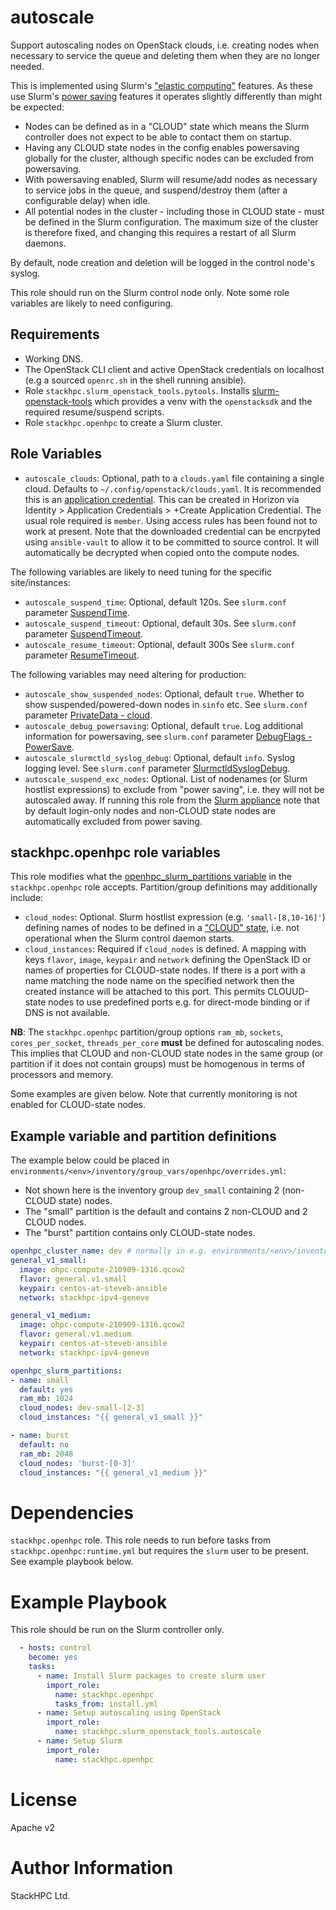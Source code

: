 # autoscale

Support autoscaling nodes on OpenStack clouds, i.e. creating nodes when necessary to service the queue and deleting them when they are no longer needed.

This is implemented using Slurm's ["elastic computing"](https://slurm.schedmd.com/elastic_computing.html) features. As these use Slurm's [power saving](https://slurm.schedmd.com/power_save.html) features it operates slightly differently than might be expected:
- Nodes can be defined as in a "CLOUD" state which means the Slurm controller does not expect to be able to contact them on startup.
- Having any CLOUD state nodes in the config enables powersaving globally for the cluster, although specific nodes can be excluded from powersaving.
- With powersaving enabled, Slurm will resume/add nodes as necessary to service jobs in the queue, and suspend/destroy them (after a configurable delay) when idle.
- All potential nodes in the cluster - including those in CLOUD state - must be defined in the Slurm configuration. The maximum size of the cluster is therefore fixed, and changing this requires a restart of all Slurm daemons.

By default, node creation and deletion will be logged in the control node's syslog.

This role should run on the Slurm control node only. Note some role variables are likely to need configuring.

## Requirements

- Working DNS.
- The OpenStack CLI client and active OpenStack credentials on localhost (e.g a sourced `openrc.sh` in the shell running ansible).
- Role `stackhpc.slurm_openstack_tools.pytools`. Installs [slurm-openstack-tools](github.com/stackhpc/slurm-openstack-tools) which provides a venv with the `openstacksdk` and the required resume/suspend scripts.
- Role `stackhpc.openhpc` to create a Slurm cluster.

## Role Variables

- `autoscale_clouds`: Optional, path to a `clouds.yaml` file containing a single cloud. Defaults to `~/.config/openstack/clouds.yaml`. It is recommended this is an [application credential](https://docs.openstack.org/keystone/latest/user/application_credentials.html). This can be created in Horizon via Identity > Application Credentials > +Create Application Credential. The usual role required is `member`. Using access rules has been found not to work at present. Note that the downloaded credential can be encrpyted using `ansible-vault` to allow it to be committed to source control. It will automatically be decrypted when copied onto the compute nodes.

The following variables are likely to need tuning for the specific site/instances:
- `autoscale_suspend_time`: Optional, default 120s. See `slurm.conf` parameter [SuspendTime](https://slurm.schedmd.com/archive/slurm-20.11.7/slurm.conf.html#OPT_SuspendTime).
- `autoscale_suspend_timeout`: Optional, default 30s. See `slurm.conf` parameter [SuspendTimeout](https://slurm.schedmd.com/archive/slurm-20.11.7/slurm.conf.html#OPT_SuspendTimeout).
- `autoscale_resume_timeout`: Optional, default 300s See `slurm.conf` parameter [ResumeTimeout](https://slurm.schedmd.com/archive/slurm-20.11.7/slurm.conf.html#OPT_ResumeTimeout).

The following variables may need altering for production:
- `autoscale_show_suspended_nodes`: Optional, default `true`. Whether to show suspended/powered-down nodes in `sinfo` etc. See `slurm.conf` parameter [PrivateData - cloud](https://slurm.schedmd.com/archive/slurm-20.11.7/slurm.conf.html#OPT_cloud).
- `autoscale_debug_powersaving`: Optional, default `true`. Log additional information for powersaving, see `slurm.conf` parameter [DebugFlags - PowerSave](https://slurm.schedmd.com/archive/slurm-20.11.7/slurm.conf.html#OPT_PowerSave_2).
- `autoscale_slurmctld_syslog_debug`: Optional, default `info`. Syslog logging level. See `slurm.conf` parameter [SlurmctldSyslogDebug](https://slurm.schedmd.com/archive/slurm-20.11.7/slurm.conf.html#OPT_SlurmctldSyslogDebug).
- `autoscale_suspend_exc_nodes`: Optional. List of nodenames (or Slurm hostlist expressions) to exclude from "power saving", i.e. they will not be autoscaled away. If running this role from the [Slurm appliance](https://github.com/stackhpc/ansible-slurm-appliance/) note that by default login-only nodes and non-CLOUD state nodes are automatically excluded from power saving.

## stackhpc.openhpc role variables
This role modifies what the [openhpc_slurm_partitions variable](https://github.com/stackhpc/ansible-role-openhpc#slurmconf) in the `stackhpc.openhpc` role accepts. Partition/group definitions may additionally include:
- `cloud_nodes`: Optional. Slurm hostlist expression (e.g. `'small-[8,10-16]'`) defining names of nodes to be defined in a ["CLOUD" state](https://slurm.schedmd.com/slurm.conf.html#OPT_CLOUD), i.e. not operational when the Slurm control daemon starts.
- `cloud_instances`: Required if `cloud_nodes` is defined. A mapping with keys `flavor`, `image`, `keypair` and `network` defining the OpenStack ID or names of properties for CLOUD-state nodes. If there is a port with a name matching the node name on the specified network then the created instance will be attached to this port. This permits CLOUUD-state nodes to use predefined ports e.g. for direct-mode binding or if DNS is not available.

**NB**: The `stackhpc.openhpc` partition/group options `ram_mb`, `sockets`, `cores_per_socket`, `threads_per_core` **must** be defined for autoscaling nodes. This implies that CLOUD and non-CLOUD state nodes in the same group (or partition if it does not contain groups) must be homogenous in terms of processors and memory.

Some examples are given below. Note that currently monitoring is not enabled for CLOUD-state nodes.

## Example variable and partition definitions

The example below could be placed in `environments/<env>/inventory/group_vars/openhpc/overrides.yml`:
- Not shown here is the inventory group `dev_small` containing 2 (non-CLOUD state) nodes.
- The "small" partition is the default and contains 2 non-CLOUD and 2 CLOUD nodes.
- The "burst" partition contains only CLOUD-state nodes.

```yaml
openhpc_cluster_name: dev # normally in e.g. environments/<env>/inventory/hosts but shown here for clarity
general_v1_small:
  image: ohpc-compute-210909-1316.qcow2
  flavor: general.v1.small
  keypair: centos-at-steveb-ansible
  network: stackhpc-ipv4-geneve

general_v1_medium:
  image: ohpc-compute-210909-1316.qcow2
  flavor: general.v1.medium
  keypair: centos-at-steveb-ansible
  network: stackhpc-ipv4-geneve

openhpc_slurm_partitions:
- name: small
  default: yes
  ram_mb: 1024
  cloud_nodes: dev-small-[2-3]
  cloud_instances: "{{ general_v1_small }}"

- name: burst
  default: no
  ram_mb: 2048
  cloud_nodes: 'burst-[0-3]'
  cloud_instances: "{{ general_v1_medium }}"
```

# Dependencies

`stackhpc.openhpc` role. This role needs to run before tasks from `stackhpc.openhpc:runtime.yml` but requires the `slurm` user to be present. See example playbook below.

# Example Playbook

This role should be run on the Slurm controller only.

```yaml
  - hosts: control
    become: yes
    tasks:
      - name: Install Slurm packages to create slurm user
        import_role:
          name: stackhpc.openhpc
          tasks_from: install.yml
      - name: Setup autoscaling using OpenStack
        import_role:
          name: stackhpc.slurm_openstack_tools.autoscale
      - name: Setup Slurm
        import_role:
          name: stackhpc.openhpc
```

# License

Apache v2

# Author Information

StackHPC Ltd.
